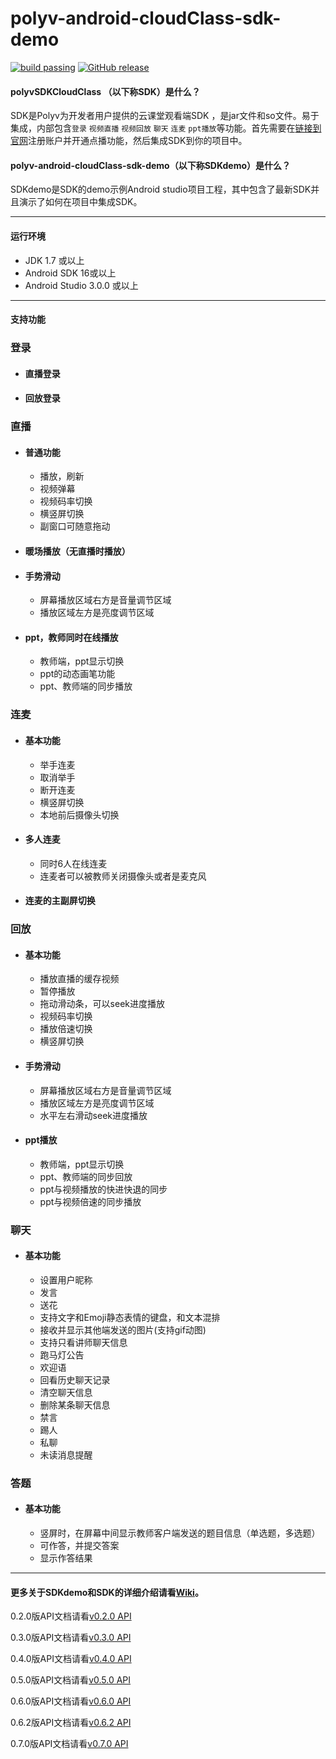 polyv-android-cloudClass-sdk-demo
===

[![build passing](https://img.shields.io/badge/build-passing-brightgreen.svg)](#)
[![GitHub release](https://img.shields.io/badge/release-v0.7.0-blue.svg)](https://github.com/polyv/polyv-android-cloudClass-sdk-demo/releases/tag/v0.7.0)
#### polyvSDKCloudClass （以下称SDK）是什么？

SDK是Polyv为开发者用户提供的云课堂观看端SDK ，是jar文件和so文件。易于集成，内部包含`登录` `视频直播`  `视频回放`   `聊天`  `连麦` `ppt播放`等功能。首先需要在[链接到官网](http://www.polyv.net)注册账户并开通点播功能，然后集成SDK到你的项目中。
#### polyv-android-cloudClass-sdk-demo（以下称**SDKdemo**）是什么？
SDKdemo是SDK的demo示例Android studio项目工程，其中包含了最新SDK并且演示了如何在项目中集成SDK。
***
#### 运行环境
* JDK 1.7 或以上
* Android SDK 16或以上
* Android Studio 3.0.0 或以上
***
#### 支持功能

### 登录

- #### 直播登录

- #### 回放登录

### 直播

- #### 普通功能
  - 播放，刷新
  - 视频弹幕
  - 视频码率切换
  - 横竖屏切换
  - 副窗口可随意拖动

- #### 暖场播放（无直播时播放）

- #### 手势滑动
   - 屏幕播放区域右方是音量调节区域
   - 播放区域左方是亮度调节区域

- #### ppt，教师同时在线播放
  - 教师端，ppt显示切换
  - ppt的动态画笔功能
  - ppt、教师端的同步播放

### 连麦
- #### 基本功能
  - 举手连麦
  - 取消举手
  - 断开连麦
  - 横竖屏切换
  - 本地前后摄像头切换

- #### 多人连麦
  - 同时6人在线连麦
  - 连麦者可以被教师关闭摄像头或者是麦克风

- #### 连麦的主副屏切换

### 回放
- #### 基本功能
  - 播放直播的缓存视频
  - 暂停播放
  - 拖动滑动条，可以seek进度播放
  - 视频码率切换
  - 播放倍速切换
  - 横竖屏切换

- #### 手势滑动
  - 屏幕播放区域右方是音量调节区域
  - 播放区域左方是亮度调节区域
  - 水平左右滑动seek进度播放

- #### ppt播放
  - 教师端，ppt显示切换
  - ppt、教师端的同步回放
  - ppt与视频播放的快进快退的同步
  - ppt与视频倍速的同步播放

### 聊天
- #### 基本功能
  - 设置用户昵称
  - 发言
  - 送花
  - 支持文字和Emoji静态表情的键盘，和文本混排
  - 接收并显示其他端发送的图片(支持gif动图)
  - 支持只看讲师聊天信息
  - 跑马灯公告
  - 欢迎语
  - 回看历史聊天记录
  - 清空聊天信息
  - 删除某条聊天信息
  - 禁言
  - 踢人
  - 私聊
  - 未读消息提醒

### 答题
- #### 基本功能
  - 竖屏时，在屏幕中间显示教师客户端发送的题目信息（单选题，多选题）
  - 可作答，并提交答案
  - 显示作答结果
  



***
#### 更多关于SDKdemo和SDK的详细介绍请看[Wiki](https://github.com/polyv/polyv-android-cloudClass-sdk-demo/wiki)。

0.2.0版API文档请看[v0.2.0 API](http://repo.polyv.net/android/cloudclass/javadoc/0.2.0/index.html)

0.3.0版API文档请看[v0.3.0 API](http://repo.polyv.net/android/cloudclass/javadoc/0.3.0/index.html)

0.4.0版API文档请看[v0.4.0 API](http://repo.polyv.net/android/cloudclass/javadoc/0.4.0/index.html)

0.5.0版API文档请看[v0.5.0 API](http://repo.polyv.net/android/cloudclass/javadoc/0.5.0/index.html)

0.6.0版API文档请看[v0.6.0 API](http://repo.polyv.net/android/cloudclass/javadoc/0.6.0/index.html)

0.6.2版API文档请看[v0.6.2 API](http://repo.polyv.net/android/cloudclass/javadoc/0.6.2/index.html)

0.7.0版API文档请看[v0.7.0 API](http://repo.polyv.net/android/cloudclass/javadoc/0.7.0/index.html)